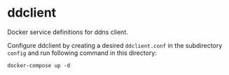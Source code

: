 # ddclient

Docker service definitions for ddns client.

Configure ddclient by creating a desired `ddclient.conf` in the subdirectory `config` and run following command in this directory: 

`docker-compose up -d`